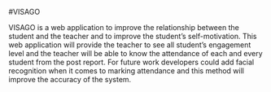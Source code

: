 #VISAGO

VISAGO is a web application to improve the relationship between the student and the teacher and to improve the student’s self-motivation. This web application will provide the teacher to see all student’s engagement level and the teacher will be able to know the attendance of each and every student from the post report. For future work developers could add facial recognition when it comes to marking attendance and this method will improve the accuracy of the system.
